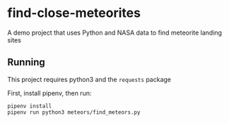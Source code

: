 # find-close-meteorites
A demo project that uses Python and NASA data to find meteorite landing sites

## Running

This project requires python3 and the `requests` package

First, install pipenv, then run:
```
pipenv install
pipenv run python3 meteors/find_meteors.py
```

